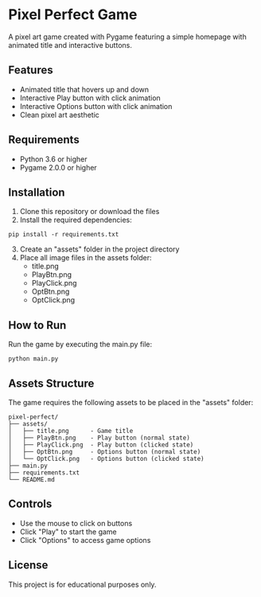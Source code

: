 # Pixel Perfect Game

A pixel art game created with Pygame featuring a simple homepage with animated title and interactive buttons.

## Features

- Animated title that hovers up and down
- Interactive Play button with click animation
- Interactive Options button with click animation
- Clean pixel art aesthetic

## Requirements

- Python 3.6 or higher
- Pygame 2.0.0 or higher

## Installation

1. Clone this repository or download the files
2. Install the required dependencies:

```
pip install -r requirements.txt
```

3. Create an "assets" folder in the project directory
4. Place all image files in the assets folder:
   - title.png
   - PlayBtn.png
   - PlayClick.png
   - OptBtn.png
   - OptClick.png

## How to Run

Run the game by executing the main.py file:

```
python main.py
```

## Assets Structure

The game requires the following assets to be placed in the "assets" folder:

```
pixel-perfect/
├── assets/
│   ├── title.png      - Game title
│   ├── PlayBtn.png    - Play button (normal state)
│   ├── PlayClick.png  - Play button (clicked state)
│   ├── OptBtn.png     - Options button (normal state)
│   └── OptClick.png   - Options button (clicked state)
├── main.py
├── requirements.txt
└── README.md
```

## Controls

- Use the mouse to click on buttons
- Click "Play" to start the game
- Click "Options" to access game options

## License

This project is for educational purposes only. 